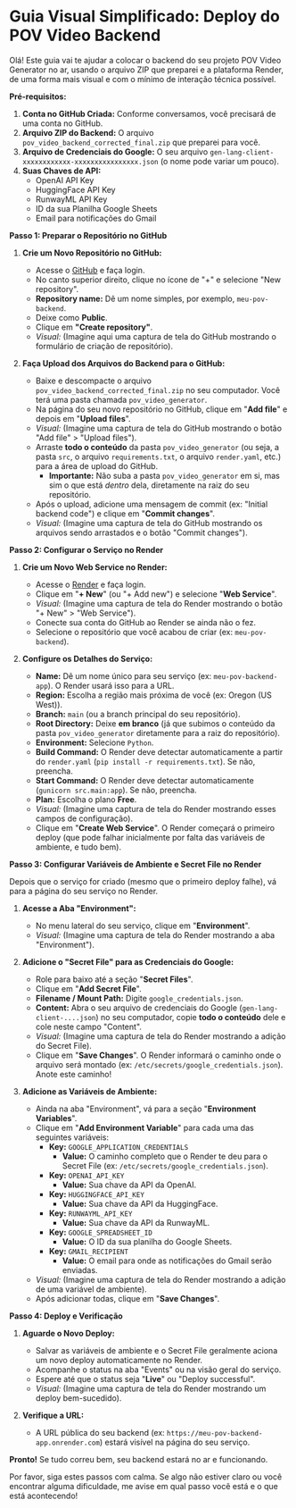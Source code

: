# Guia Visual Simplificado: Deploy do POV Video Backend

Olá! Este guia vai te ajudar a colocar o backend do seu projeto POV Video Generator no ar, usando o arquivo ZIP que preparei e a plataforma Render, de uma forma mais visual e com o mínimo de interação técnica possível.

**Pré-requisitos:**

1.  **Conta no GitHub Criada:** Conforme conversamos, você precisará de uma conta no GitHub.
2.  **Arquivo ZIP do Backend:** O arquivo `pov_video_backend_corrected_final.zip` que preparei para você.
3.  **Arquivo de Credenciais do Google:** O seu arquivo `gen-lang-client-xxxxxxxxxxxx-xxxxxxxxxxxxxxxx.json` (o nome pode variar um pouco).
4.  **Suas Chaves de API:**
    *   OpenAI API Key
    *   HuggingFace API Key
    *   RunwayML API Key
    *   ID da sua Planilha Google Sheets
    *   Email para notificações do Gmail

**Passo 1: Preparar o Repositório no GitHub**

1.  **Crie um Novo Repositório no GitHub:**
    *   Acesse o [GitHub](https://github.com/) e faça login.
    *   No canto superior direito, clique no ícone de "+" e selecione "New repository".
    *   **Repository name:** Dê um nome simples, por exemplo, `meu-pov-backend`.
    *   Deixe como **Public**.
    *   Clique em **"Create repository"**.
    *   *Visual:* (Imagine aqui uma captura de tela do GitHub mostrando o formulário de criação de repositório).

2.  **Faça Upload dos Arquivos do Backend para o GitHub:**
    *   Baixe e descompacte o arquivo `pov_video_backend_corrected_final.zip` no seu computador. Você terá uma pasta chamada `pov_video_generator`.
    *   Na página do seu novo repositório no GitHub, clique em "**Add file**" e depois em "**Upload files**".
    *   *Visual:* (Imagine uma captura de tela do GitHub mostrando o botão "Add file" > "Upload files").
    *   Arraste **todo o conteúdo** da pasta `pov_video_generator` (ou seja, a pasta `src`, o arquivo `requirements.txt`, o arquivo `render.yaml`, etc.) para a área de upload do GitHub.
        *   **Importante:** Não suba a pasta `pov_video_generator` em si, mas sim o que está *dentro* dela, diretamente na raiz do seu repositório.
    *   Após o upload, adicione uma mensagem de commit (ex: "Initial backend code") e clique em "**Commit changes**".
    *   *Visual:* (Imagine uma captura de tela do GitHub mostrando os arquivos sendo arrastados e o botão "Commit changes").

**Passo 2: Configurar o Serviço no Render**

1.  **Crie um Novo Web Service no Render:**
    *   Acesse o [Render](https://dashboard.render.com/) e faça login.
    *   Clique em "**+ New**" (ou "+ Add new") e selecione "**Web Service**".
    *   *Visual:* (Imagine uma captura de tela do Render mostrando o botão "+ New" > "Web Service").
    *   Conecte sua conta do GitHub ao Render se ainda não o fez.
    *   Selecione o repositório que você acabou de criar (ex: `meu-pov-backend`).

2.  **Configure os Detalhes do Serviço:**
    *   **Name:** Dê um nome único para seu serviço (ex: `meu-pov-backend-app`). O Render usará isso para a URL.
    *   **Region:** Escolha a região mais próxima de você (ex: Oregon (US West)).
    *   **Branch:** `main` (ou a branch principal do seu repositório).
    *   **Root Directory:** Deixe **em branco** (já que subimos o conteúdo da pasta `pov_video_generator` diretamente para a raiz do repositório).
    *   **Environment:** Selecione `Python`.
    *   **Build Command:** O Render deve detectar automaticamente a partir do `render.yaml` (`pip install -r requirements.txt`). Se não, preencha.
    *   **Start Command:** O Render deve detectar automaticamente (`gunicorn src.main:app`). Se não, preencha.
    *   **Plan:** Escolha o plano **Free**.
    *   *Visual:* (Imagine uma captura de tela do Render mostrando esses campos de configuração).
    *   Clique em "**Create Web Service**". O Render começará o primeiro deploy (que pode falhar inicialmente por falta das variáveis de ambiente, e tudo bem).

**Passo 3: Configurar Variáveis de Ambiente e Secret File no Render**

Depois que o serviço for criado (mesmo que o primeiro deploy falhe), vá para a página do seu serviço no Render.

1.  **Acesse a Aba "Environment":**
    *   No menu lateral do seu serviço, clique em "**Environment**".
    *   *Visual:* (Imagine uma captura de tela do Render mostrando a aba "Environment").

2.  **Adicione o "Secret File" para as Credenciais do Google:**
    *   Role para baixo até a seção "**Secret Files**".
    *   Clique em "**Add Secret File**".
    *   **Filename / Mount Path:** Digite `google_credentials.json`.
    *   **Content:** Abra o seu arquivo de credenciais do Google (`gen-lang-client-....json`) no seu computador, copie **todo o conteúdo** dele e cole neste campo "Content".
    *   *Visual:* (Imagine uma captura de tela do Render mostrando a adição do Secret File).
    *   Clique em "**Save Changes**". O Render informará o caminho onde o arquivo será montado (ex: `/etc/secrets/google_credentials.json`). Anote este caminho!

3.  **Adicione as Variáveis de Ambiente:**
    *   Ainda na aba "Environment", vá para a seção "**Environment Variables**".
    *   Clique em "**Add Environment Variable**" para cada uma das seguintes variáveis:
        *   **Key:** `GOOGLE_APPLICATION_CREDENTIALS`
            *   **Value:** O caminho completo que o Render te deu para o Secret File (ex: `/etc/secrets/google_credentials.json`).
        *   **Key:** `OPENAI_API_KEY`
            *   **Value:** Sua chave da API da OpenAI.
        *   **Key:** `HUGGINGFACE_API_KEY`
            *   **Value:** Sua chave da API da HuggingFace.
        *   **Key:** `RUNWAYML_API_KEY`
            *   **Value:** Sua chave da API da RunwayML.
        *   **Key:** `GOOGLE_SPREADSHEET_ID`
            *   **Value:** O ID da sua planilha do Google Sheets.
        *   **Key:** `GMAIL_RECIPIENT`
            *   **Value:** O email para onde as notificações do Gmail serão enviadas.
    *   *Visual:* (Imagine uma captura de tela do Render mostrando a adição de uma variável de ambiente).
    *   Após adicionar todas, clique em "**Save Changes**".

**Passo 4: Deploy e Verificação**

1.  **Aguarde o Novo Deploy:**
    *   Salvar as variáveis de ambiente e o Secret File geralmente aciona um novo deploy automaticamente no Render.
    *   Acompanhe o status na aba "Events" ou na visão geral do serviço.
    *   Espere até que o status seja "**Live**" ou "Deploy successful".
    *   *Visual:* (Imagine uma captura de tela do Render mostrando um deploy bem-sucedido).

2.  **Verifique a URL:**
    *   A URL pública do seu backend (ex: `https://meu-pov-backend-app.onrender.com`) estará visível na página do seu serviço.

**Pronto!** Se tudo correu bem, seu backend estará no ar e funcionando.

Por favor, siga estes passos com calma. Se algo não estiver claro ou você encontrar alguma dificuldade, me avise em qual passo você está e o que está acontecendo!


